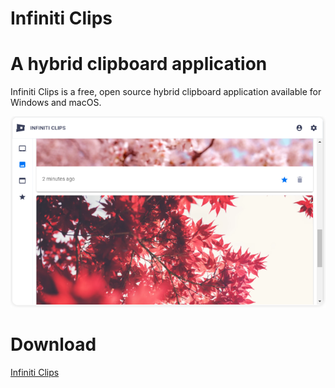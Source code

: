 # Infiniti Clips
A hybrid clipboard application
=============

Infiniti Clips is a free, open source hybrid clipboard application available for Windows and macOS.

![alt text](src/assets/images/app-git.png "Infiniti Clips")


Download
=============
[Infiniti Clips](https://infiniticlips.com)

